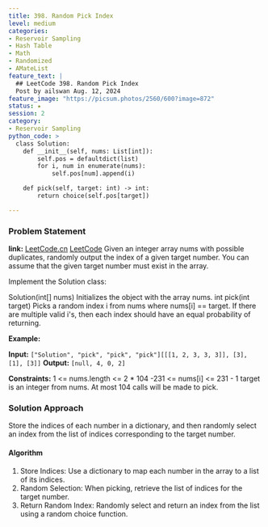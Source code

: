 ```yaml
---
title: 398. Random Pick Index
level: medium
categories:
- Reservoir Sampling
- Hash Table
- Math
- Randomized
- AMateList
feature_text: |
  ## LeetCode 398. Random Pick Index
  Post by ailswan Aug. 12, 2024
feature_image: "https://picsum.photos/2560/600?image=872"
status: ★
session: 2
category:
- Reservoir Sampling
python_code: >
  class Solution:
    def __init__(self, nums: List[int]):
        self.pos = defaultdict(list)
        for i, num in enumerate(nums):
            self.pos[num].append(i)

    def pick(self, target: int) -> int:
        return choice(self.pos[target])

---
```


### Problem Statement
**link:**
[LeetCode.cn](https://leetcode.cn/problems/random-pick-index/)
[LeetCode](https://leetcode.com/random-pick-index/)
Given an integer array nums with possible duplicates, randomly output the index of a given target number. You can assume that the given target number must exist in the array.

Implement the Solution class:

Solution(int[] nums) Initializes the object with the array nums.
int pick(int target) Picks a random index i from nums where nums[i] == target. If there are multiple valid i's, then each index should have an equal probability of returning.
 

**Example:**

**Input:** `["Solution", "pick", "pick", "pick"][[[1, 2, 3, 3, 3]], [3], [1], [3]]`
**Output:** `[null, 4, 0, 2]`
 

**Constraints:**
1 <= nums.length <= 2 * 104
-231 <= nums[i] <= 231 - 1
target is an integer from nums.
At most 104 calls will be made to pick.
 
### Solution Approach
Store the indices of each number in a dictionary, and then randomly select an index from the list of indices corresponding to the target number.
#### Algorithm
1. Store Indices: Use a dictionary to map each number in the array to a list of its indices.
2. Random Selection: When picking, retrieve the list of indices for the target number.
3. Return Random Index: Randomly select and return an index from the list using a random choice function.